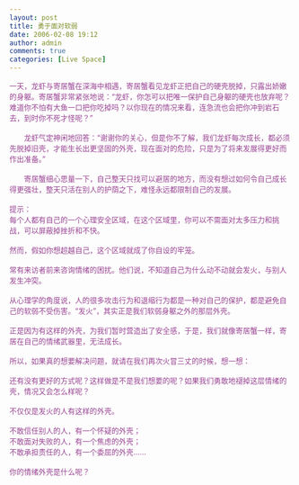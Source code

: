 ```yaml
---
layout: post
title: 勇于面对软弱
date: 2006-02-08 19:12
author: admin
comments: true
categories: [Live Space]
---
```

<div><font color="#994493" size=2>一天，龙虾与寄居蟹在深海中相遇，寄居蟹看见龙虾正把自己的硬壳脱掉，只露出娇嫩的身躯。寄居蟹非常紧张地说：“龙虾，你怎可以把唯一保护自己身躯的硬壳也放弃呢？难道你不怕有大鱼一口把你吃掉吗？以你现在的情况来看，连急流也会把你冲到岩石去，到时你不死才怪呢？”<br /><br />　　龙虾气定神闲地回答：“谢谢你的关心，但是你不了解，我们龙虾每次成长，都必须先脱掉旧壳，才能生长出更坚固的外壳，现在面对的危险，只是为了将来发展得更好而作出准备。”<br /><br />　　寄居蟹细心思量一下，自己整天只找可以避居的地方，而没有想过如何令自己成长得更强壮，整天只活在别人的护荫之下，难怪永远都限制自己的发展。<br /><br />提示：<br />每个人都有自己的一个心理安全区域，在这个区域里，你可以不需面对太多压力和挑战，可以屏蔽掉挫折和不快。<br /><br />然而，假如你想超越自己，这个区域就成了你自设的牢笼。<br /><br />常有来访者前来咨询情绪的困扰。他们说，不知道自己为什么动不动就会发火，与别人发生冲突。<br /><br />从心理学的角度说，人的很多攻击行为和退缩行为都是一种对自己的保护，都是避免自己的软弱不受伤害。“发火”，其实正是我们软弱身躯之外的那层外壳。<br /><br />正是因为有这样的外壳，为我们暂时营造出了安全感，于是，我们就像寄居蟹一样，寄居在自己的情绪武器里，无法成长。<br /><br />所以，如果真的想要解决问题，就请在我们再次火冒三丈的时候，想一想：<br /><br />还有没有更好的方式呢？这样做是不是我们想要的呢？如果我们勇敢地褪掉这层情绪的壳，情况又会怎么样呢？<br /><br />不仅仅是发火的人有这样的外壳。<br /><br />不敢信任别人的人，有一个怀疑的外壳；<br />不敢面对失败的人，有一个焦虑的外壳；<br />不敢承担责任的人，有一个委屈的外壳……<br /><br />你的情绪外壳是什么呢？</font><br /></div>
